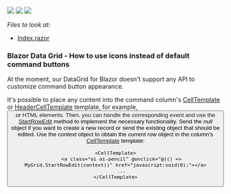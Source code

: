 <!-- default badges list -->
![](https://img.shields.io/endpoint?url=https://codecentral.devexpress.com/api/v1/VersionRange/202762813/19.2.4%2B)
[![](https://img.shields.io/badge/Open_in_DevExpress_Support_Center-FF7200?style=flat-square&logo=DevExpress&logoColor=white)](https://supportcenter.devexpress.com/ticket/details/T807225)
[![](https://img.shields.io/badge/📖_How_to_use_DevExpress_Examples-e9f6fc?style=flat-square)](https://docs.devexpress.com/GeneralInformation/403183)
<!-- default badges end -->
<!-- default file list -->
*Files to look at*:

* [Index.razor](./CS/CommandButtonsWithIcons/Pages/Index.razor)
<!-- default file list end -->

### Blazor Data Grid - How to use icons instead of default command buttons 

At the moment, our DataGrid for Blazor doesn't support any API to customize command button appearance.

It's possible to place any content into the command column's [CellTemplate](https://docs.devexpress.com/Blazor/DevExpress.Blazor.DxDataGridCommandColumn.CellTemplate) or [HeaderCellTemplate](https://docs.devexpress.com/Blazor/DevExpress.Blazor.DxDataGridCommandColumn.HeaderCellTemplate) template, for example, <button> or <a> HTML elements.
Then, you can handle the corresponding event and use the [StartRowEdit](https://docs.devexpress.com/Blazor/DevExpress.Blazor.DxDataGrid-1.StartRowEdit(System.Object)) method to implement the necessary functionality. Send the *null* object if you want to create a new record or send the existing object that should be edited.
Use the *context* object to obtain the current row object in the column's [CellTemplate](https://docs.devexpress.com/Blazor/DevExpress.Blazor.DxDataGridCommandColumn.CellTemplate) template:

```razor
<CellTemplate>
    <a class="oi oi-pencil" @onclick="@(() => MyGrid.StartRowEdit(context))" href="javascript:void(0);"></a>
    ...
</CellTemplate>
```

